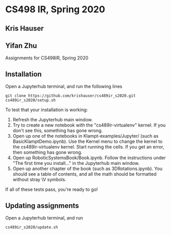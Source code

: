 # CS498 IR, Spring 2020

## Kris Hauser
## Yifan Zhu

Assignments for CS498IR, Spring 2020

## Installation

Open a Jupyterhub terminal, and run the following lines

```
git clone https://github.com/krishauser/cs489ir_s2020.git
cs489ir_s2020/setup.sh
```

To test that your installation is working:

1. Refresh the Jupyterhub main window.  
2. Try to create a new notebook with the "cs489ir-virtualenv" kernel.  If you don't see this, something has gone wrong.
3. Open up one of the notebooks in Klampt-examples/Jupyter/ (such as BasicKlamptDemo.ipynb).  Use the Kernel menu to change the kernel to the cs489ir-virtualenv kernel.  Start running the cells.  If you get an error, then something has gone wrong.
4. Open up RoboticSystemsBook/Book.ipynb.  Follow the instructions under "The first time you install..." in the Jupyterhub main window.
5. Open up another chapter of the book (such as 3DRotations.ipynb).  You should see a table of contents, and all the math should be formatted without stray \V symbols.

If all of these tests pass, you're ready to go!


## Updating assignments

Open a Jupyterhub terminal, and run

```
cs489ir_s2020/update.sh
```
